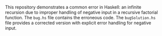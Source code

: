 This repository demonstrates a common error in Haskell: an infinite recursion due to improper handling of negative input in a recursive factorial function. The `bug.hs` file contains the erroneous code. The `bugSolution.hs` file provides a corrected version with explicit error handling for negative input.
